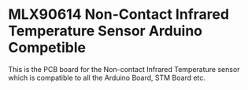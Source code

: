 # MLX90614 Non-Contact Infrared Temperature Sensor Arduino Competible
This is the PCB board for the Non-contact Infrared Temperature sensor which is compatible to all the Arduino Board, STM Board etc.
